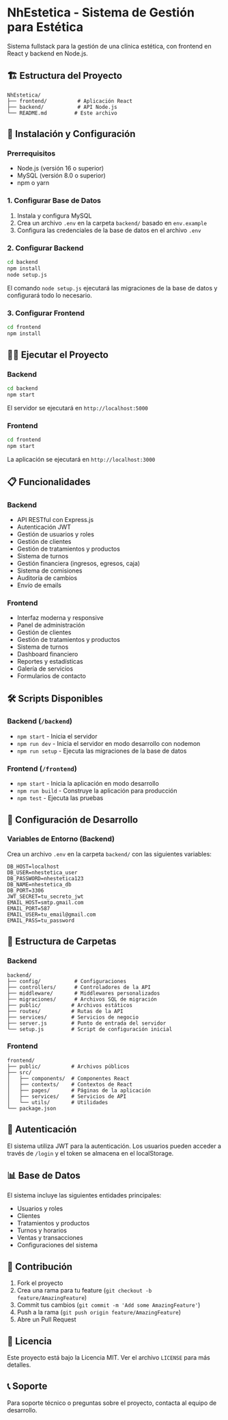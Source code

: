 # NhEstetica - Sistema de Gestión para Estética

Sistema fullstack para la gestión de una clínica estética, con frontend en React y backend en Node.js.

## 🏗️ Estructura del Proyecto

```
NhEstetica/
├── frontend/          # Aplicación React
├── backend/           # API Node.js
└── README.md         # Este archivo
```

## 🚀 Instalación y Configuración

### Prerrequisitos

- Node.js (versión 16 o superior)
- MySQL (versión 8.0 o superior)
- npm o yarn

### 1. Configurar Base de Datos

1. Instala y configura MySQL
2. Crea un archivo `.env` en la carpeta `backend/` basado en `env.example`
3. Configura las credenciales de la base de datos en el archivo `.env`

### 2. Configurar Backend

```bash
cd backend
npm install
node setup.js
```

El comando `node setup.js` ejecutará las migraciones de la base de datos y configurará todo lo necesario.

### 3. Configurar Frontend

```bash
cd frontend
npm install
```

## 🏃‍♂️ Ejecutar el Proyecto

### Backend

```bash
cd backend
npm start
```

El servidor se ejecutará en `http://localhost:5000`

### Frontend

```bash
cd frontend
npm start
```

La aplicación se ejecutará en `http://localhost:3000`

## 📋 Funcionalidades

### Backend
- API RESTful con Express.js
- Autenticación JWT
- Gestión de usuarios y roles
- Gestión de clientes
- Gestión de tratamientos y productos
- Sistema de turnos
- Gestión financiera (ingresos, egresos, caja)
- Sistema de comisiones
- Auditoría de cambios
- Envío de emails

### Frontend
- Interfaz moderna y responsive
- Panel de administración
- Gestión de clientes
- Gestión de tratamientos y productos
- Sistema de turnos
- Dashboard financiero
- Reportes y estadísticas
- Galería de servicios
- Formularios de contacto

## 🛠️ Scripts Disponibles

### Backend (`/backend`)
- `npm start` - Inicia el servidor
- `npm run dev` - Inicia el servidor en modo desarrollo con nodemon
- `npm run setup` - Ejecuta las migraciones de la base de datos

### Frontend (`/frontend`)
- `npm start` - Inicia la aplicación en modo desarrollo
- `npm run build` - Construye la aplicación para producción
- `npm test` - Ejecuta las pruebas

## 🔧 Configuración de Desarrollo

### Variables de Entorno (Backend)

Crea un archivo `.env` en la carpeta `backend/` con las siguientes variables:

```env
DB_HOST=localhost
DB_USER=nhestetica_user
DB_PASSWORD=nhestetica123
DB_NAME=nhestetica_db
DB_PORT=3306
JWT_SECRET=tu_secreto_jwt
EMAIL_HOST=smtp.gmail.com
EMAIL_PORT=587
EMAIL_USER=tu_email@gmail.com
EMAIL_PASS=tu_password
```

## 📁 Estructura de Carpetas

### Backend
```
backend/
├── config/           # Configuraciones
├── controllers/      # Controladores de la API
├── middleware/       # Middlewares personalizados
├── migraciones/      # Archivos SQL de migración
├── public/          # Archivos estáticos
├── routes/          # Rutas de la API
├── services/        # Servicios de negocio
├── server.js        # Punto de entrada del servidor
└── setup.js         # Script de configuración inicial
```

### Frontend
```
frontend/
├── public/          # Archivos públicos
├── src/
│   ├── components/  # Componentes React
│   ├── contexts/    # Contextos de React
│   ├── pages/       # Páginas de la aplicación
│   ├── services/    # Servicios de API
│   └── utils/       # Utilidades
└── package.json
```

## 🔐 Autenticación

El sistema utiliza JWT para la autenticación. Los usuarios pueden acceder a través de `/login` y el token se almacena en el localStorage.

## 📊 Base de Datos

El sistema incluye las siguientes entidades principales:
- Usuarios y roles
- Clientes
- Tratamientos y productos
- Turnos y horarios
- Ventas y transacciones
- Configuraciones del sistema

## 🤝 Contribución

1. Fork el proyecto
2. Crea una rama para tu feature (`git checkout -b feature/AmazingFeature`)
3. Commit tus cambios (`git commit -m 'Add some AmazingFeature'`)
4. Push a la rama (`git push origin feature/AmazingFeature`)
5. Abre un Pull Request

## 📝 Licencia

Este proyecto está bajo la Licencia MIT. Ver el archivo `LICENSE` para más detalles.

## 📞 Soporte

Para soporte técnico o preguntas sobre el proyecto, contacta al equipo de desarrollo.
